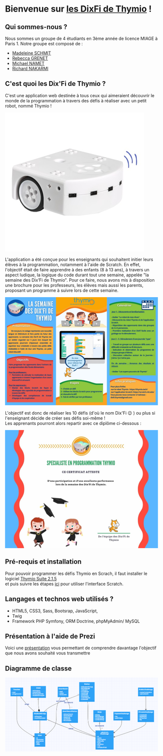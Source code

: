 # Bienvenue sur [les DixFi de Thymio](https://thymio.tech/) !

## Qui sommes-nous ? 

Nous sommes un groupe de 4 étudiants en 3ème année de licence MIAGE à Paris 1. 
Notre groupe est composé de :

+ [Madeleine SCHMIT](https://github.com/Madde24)
+ [Rebecca GRENET](https://github.com/Rbk98)
+ [Michael NAMET](https://github.com/Michael-Namet)
+ [Richard NAKARMI](https://github.com/Richard-Nkr)

## C'est quoi les Dix'Fi de Thymio ?

C'est une application web destinée à tous ceux qui aimeraient découvrir le monde de la programmation à travers des défis à réaliser avec un petit robot, nommé Thymio !

![Le Robot Thymio](thymio-colors.jpg)  

L'application a été conçue pour les enseignants qui souhaitent initier leurs élèves à la programmation, notamment à l'aide de Scratch. En effet, l'objectif était de faire apprendre à des enfants (8 à 13 ans), à travers un aspect ludique, la logique du code durant tout une semaine, appelée "la semaine des Dix’Fi de Thymio".  Pour ce faire, nous avons mis à disposition une brochure pour les professeurs, les élèves mais aussi les parents, proposant un programme à suivre lors de cette semaine. 

![La Semaine des Dix'Fi de  Thymio](La_semaine_des_dixfi_thymio.jpg)   

L'objectif est donc de réaliser les 10 défis (d'où le nom Dix'Fi :wink: ) ou plus si l'enseignant décide de créer ses défis soi-même !   
Les apprenants pourront alors repartir avec ce diplôme ci-dessous : 

![Certificat Thymio](certificatThymio.jpg)

## Pré-requis et installation   

Pour pouvoir programmer les défis Thymio en Scrach, il faut installer le logiciel [Thymio Suite 2.1.5](https://www.thymio.org/fr/programmer/)  
et puis suivre les étapes [ici](https://www.thymio.org/fr/programmer/scratch/) pour utiliser l'interface Scratch.

## Langages et technos web utilisés ?

+ HTML5, CSS3, Sass, Bootsrap, JavaScript, 
+ Twig
+ Framework PHP Symfony, ORM Doctrine, phpMyAdmin/ MySQL

## Présentation à l'aide de Prezi

Voici une [présentation](https://prezi.com/p/edit/grrifcavqgra/) vous permettant de comprendre davantage l'objectif que nous avons souhaité vous transmettre 

## Diagramme de classe

![diagram_class](DiagramClassDixFiThymio.png)

